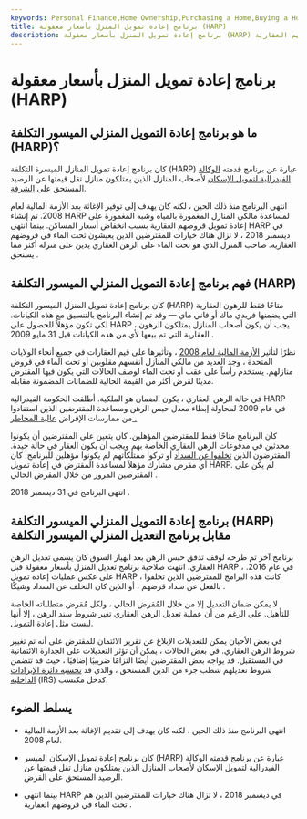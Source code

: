 ```yaml
---
keywords: Personal Finance,Home Ownership,Purchasing a Home,Buying a Home
title: برنامج إعادة تمويل المنزل بأسعار معقولة (HARP)
description: برنامج إعادة تمويل المنزل بأسعار معقولة (HARP) هو برنامج إعادة تمويل الرهن العقاري المقدم للمقترضين الذين هم حاليًا تحت الماء على قروضهم العقارية.
---
```


# برنامج إعادة تمويل المنزل بأسعار معقولة (HARP)
## ما هو برنامج إعادة التمويل المنزلي الميسور التكلفة (HARP)؟

كان برنامج إعادة تمويل المنازل الميسرة التكلفة (HARP) عبارة عن برنامج قدمته [الوكالة الفيدرالية لتمويل الإسكان](/fhfa) لأصحاب المنازل الذين يمتلكون منازل تقل قيمتها عن الرصيد المستحق على [الشرفة](/mortgage).

انتهى البرنامج منذ ذلك الحين ، لكنه كان يهدف إلى توفير الإغاثة بعد الأزمة المالية لعام 2008. تم إنشاء HARP لمساعدة مالكي المنازل المغمورة بالمياه وشبه المغمورة على إعادة تمويل قروضهم العقارية بسبب انخفاض أسعار المساكن. بينما انتهى HARP في ديسمبر 2018 ، لا تزال هناك خيارات للمقترضين الذين يعيشون تحت الماء في قروضهم العقارية. صاحب المنزل الذي هو تحت الماء على الرهن العقاري يدين على منزله أكثر مما يستحق .

## فهم برنامج إعادة التمويل المنزلي الميسور التكلفة (HARP)

كان برنامج إعادة تمويل المنزل الميسور التكلفة (HARP) متاحًا فقط للرهون العقارية التي يضمنها فريدي ماك أو فاني ماي — وقد تم إنشاء البرنامج بالتنسيق مع هذه الكيانات. لكي تكون مؤهلاً للحصول على HARP ، يجب أن يكون أصحاب المنازل يمتلكون الرهون العقارية التي تم بيعها لأي من هذه الكيانات قبل 31 مايو 2009 .

نظرًا لتأثير [الأزمة المالية لعام 2008](/financial-crisis) ، وتأثيرها على قيم العقارات في جميع أنحاء الولايات المتحدة ، وجد العديد من مالكي المنازل أنفسهم مقلوبين أو تحت الماء في قروض منازلهم. يستخدم رأساً على عقب أو تحت الماء لوصف الحالات التي يكون فيها المقترض مدينًا لقرض أكثر من القيمة الحالية للضمانات المضمونة مقابله.

في حالة الرهن العقاري ، يكون الضمان هو الملكية. أطلقت الحكومة الفيدرالية HARP في عام 2009 لمحاولة إبطاء معدل حبس الرهن ومساعدة المقترضين الذين استفادوا من ممارسات الإقراض [عالية المخاطر .](/subprime)

كان البرنامج متاحًا فقط للمقترضين المؤهلين. كان يتعين على المقترضين أن يكونوا محدثين في مدفوعات الرهن العقاري الخاصة بهم ويجب أن يكون العقار في حالة جيدة. المقترضون الذين [تخلفوا عن السداد](/default2) أو تركوا ممتلكاتهم لم يكونوا مؤهلين للبرنامج. كان أي مقرض مشارك مؤهلاً لمساعدة المقترض في إعادة تمويل HARP. لم يكن على المقترضين المرور من خلال المقرض الحالي .

انتهى البرنامج في 31 ديسمبر 2018 .

## برنامج إعادة التمويل المنزلي الميسور التكلفة (HARP) مقابل برنامج التعديل المنزلي الميسور التكلفة

برنامج آخر تم طرحه لوقف تدفق حبس الرهن بعد انهيار السوق كان يسمى تعديل الرهن العقاري. انتهت صلاحية برنامج تعديل المنزل بأسعار معقولة قبل HARP ، في عام 2016. على عكس عمليات إعادة تمويل HARP ، كانت هذه البرامج للمقترضين الذين تخلفوا بالفعل عن سداد قرضهم ، أو الذين كان التخلف عن السداد وشيكًا .

لا يمكن ضمان التعديل إلا من خلال المُقرض الحالي ، ولكل مُقرض متطلباته الخاصة للتأهيل. على الرغم من أن عملية تعديل الرهن العقاري تغير شروط سند الرهن ، إلا أنها ليست مثل إعادة التمويل.

في بعض الأحيان يمكن للتعديلات الإبلاغ عن تقرير الائتمان للمقترض على أنه تم تغيير شروط الرهن العقاري. في بعض الحالات ، يمكن أن تؤثر التعديلات على الجدارة الائتمانية في المستقبل. قد يواجه بعض المقترضين أيضًا التزامًا ضريبيًا إضافيًا ، حيث قد تتضمن شروط تعديلهم شطب جزء من الدين المستحق ، والذي قد [تحسبه دائرة الإيرادات الداخلية](/irs) (IRS) كدخل مكتسب.

## يسلط الضوء

- انتهى البرنامج منذ ذلك الحين ، لكنه كان يهدف إلى تقديم الإغاثة بعد الأزمة المالية لعام 2008.

- كان برنامج إعادة تمويل الإسكان الميسر (HARP) عبارة عن برنامج قدمته الوكالة الفيدرالية لتمويل الإسكان لأصحاب المنازل الذين يمتلكون منازل تقل قيمتها عن الرصيد المستحق على القرض.

- بينما انتهى HARP في ديسمبر 2018 ، لا تزال هناك خيارات للمقترضين الذين هم تحت الماء في قروضهم العقارية .

